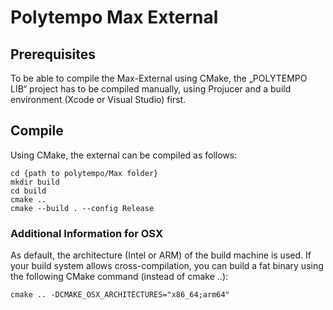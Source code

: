 # Polytempo Max External

## Prerequisites

To be able to compile the Max-External using CMake, the „POLYTEMPO LIB“ project has to be compiled manually, using Projucer and a build environment (Xcode or Visual Studio) first.

## Compile

Using CMake, the external can be compiled as follows:

    cd {path to polytempo/Max folder}
    mkdir build
    cd build
    cmake ..
    cmake --build . --config Release

### Additional Information for OSX

As default, the architecture (Intel or ARM) of the build machine is used. If your build system allows cross-compilation, you can build a fat binary using the following CMake command (instead of cmake ..):

    cmake .. -DCMAKE_OSX_ARCHITECTURES="x86_64;arm64"
 